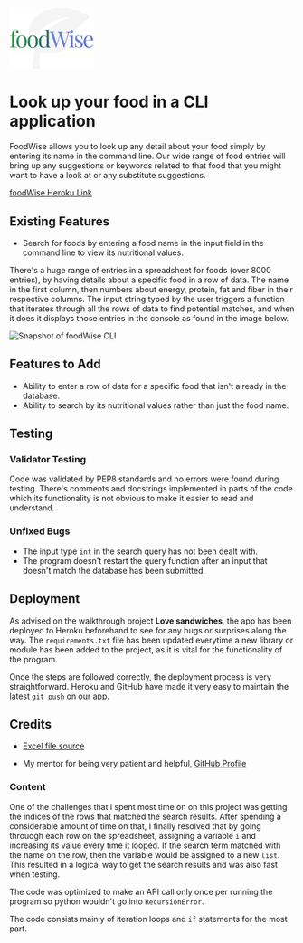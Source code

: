 <img src="./lightmode.png" alt="FoodWise logo" width="150" style="margin:-20px 0 0">

# Look up your food in a CLI application

FoodWise allows you to look up any detail about your food simply by entering its name in the command line. Our wide range of food entries will bring up any suggestions or keywords related to that food that you might want to have a look at or any substitute suggestions.

[foodWise Heroku Link](foodwise.png)

## Existing Features

* Search for foods by entering a food name in the input field in the command line to view its nutritional values.

There's a huge range of entries in a spreadsheet for foods (over 8000 entries), by having details about a specific food in a row of data. The name in the first column, then numbers about energy, protein, fat and fiber in their respective columns. The input string typed by the user triggers a function that iterates through all the rows of data to find potential matches, and when it does it displays those entries in the console as found in the image below.

![Snapshot of foodWise CLI](https://i.ibb.co/BfjtFj4/foodwise.png)

## Features to Add

* Ability to enter a row of data for a specific food that isn't already in the database.
* Ability to search by its nutritional values rather than just the food name.

## Testing
### Validator Testing

Code was validated by PEP8 standards and no errors were found during testing. There's comments and docstrings implemented in parts of the code which its functionality is not obvious to make it easier to read and understand.

### Unfixed Bugs

* The input type `int` in the search query has not been dealt with.
* The program doesn't restart the query function after an input that doesn't match the database has been submitted.

## Deployment

As advised on the walkthrough project **Love sandwiches**, the app has been deployed to Heroku beforehand to see for any bugs or surprises along the way. The `requirements.txt` file has been updated everytime a new library or module has been added to the project, as it is vital for the functionality of the program. 

Once the steps are followed correctly, the deployment process is very straightforward. Heroku and GitHub have made it very easy to maintain the latest `git push` on our app.

## Credits

* [Excel file source]('https://www.excelmadeeasy.com/templates-nutritional-charts.php')

* My mentor for being very patient and helpful, [GitHub Profile]('https://github.com/celelstine')

### Content

One of the challenges that i spent most time on on this project was getting the indices of the rows that matched the search results. After spending a considerable amount of time on that, I finally resolved that by going throuogh each row on the spreadsheet, assigning a variable `i` and increasing its value every time it looped. If the search term matched with the name on the row, then the variable would be assigned to a new `list`. This resulted in a logical way to get the search results and was also fast when testing.

The code was optimized to make an API call only once per running the program so python wouldn't go into `RecursionError`. 

The code consists mainly of iteration loops and `if` statements for the most part. 
